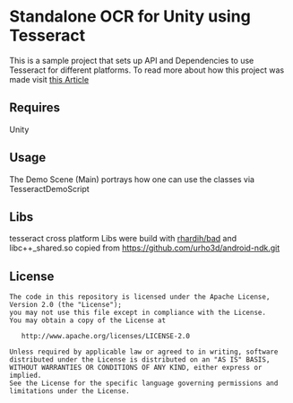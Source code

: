 # Standalone OCR for Unity using Tesseract 

This is a sample project that sets up API and Dependencies to use Tesseract for different platforms.
To read more about how this project was made visit [this Article](https://medium.com/@neelarghyamandal/offline-ocr-using-tesseract-in-unity-part-1-b9a717ac7bcb) 

## Requires
Unity


## Usage
The Demo Scene (Main) portrays how one can use the classes via TesseractDemoScript

## Libs
tesseract cross platform Libs were build with [rhardih/bad](https://github.com/rhardih/bad)
and libc++_shared.so copied from https://github.com/urho3d/android-ndk.git


## License
```
The code in this repository is licensed under the Apache License, Version 2.0 (the "License");
you may not use this file except in compliance with the License.
You may obtain a copy of the License at

   http://www.apache.org/licenses/LICENSE-2.0

Unless required by applicable law or agreed to in writing, software
distributed under the License is distributed on an "AS IS" BASIS,
WITHOUT WARRANTIES OR CONDITIONS OF ANY KIND, either express or implied.
See the License for the specific language governing permissions and
limitations under the License.
```